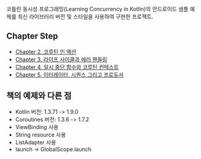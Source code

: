 코틀린 동시성 프로그래밍(Learning Concurrency in Kotlin)의 안드로이드 샘플 예제를 최신 라이브러리 버전 및 스타일을 사용하여 구현한 프로젝트.

## Chapter Step
- [Chapter 2. 코루틴 인 액션](https://github.com/cocoslime/concurrency-in-kotlin-2023/tree/231001-coroutine-in-action)
- [Chapter 3. 라이프 사이클과 에러 핸들링](https://github.com/cocoslime/concurrency-in-kotlin-2023/tree/231002-lifecycle-and-error-handling)
- [Chapter 4. 일시 중단 함수와 코루틴 컨텍스트](https://github.com/cocoslime/concurrency-in-kotlin-2023/tree/231003-suspend-function-and-context)
- [Chapter 5. 이터레이터, 시퀀스 그리고 프로듀서](https://github.com/cocoslime/concurrency-in-kotlin-2023/tree/231012-iterator-sequence-producer)

## 책의 예제와 다른 점
- Kotlin 버전: 1.3.71 -> 1.9.0
- Coroutines 버전: 1.3.6 -> 1.7.2
- ViewBinding 사용
- String resource 사용
- ListAdapter 사용
- launch -> GlobalScope.launch
